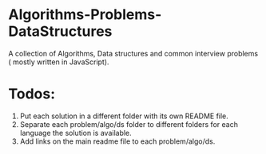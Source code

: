 # Algorithms-Problems-DataStructures
A collection of Algorithms, Data structures and common interview problems ( mostly written in JavaScript).

# Todos: 
1. Put each solution in a different folder with its own README file.
2. Separate each problem/algo/ds folder to different folders for each language the solution is available.
3. Add links on the main readme file to each problem/algo/ds.

